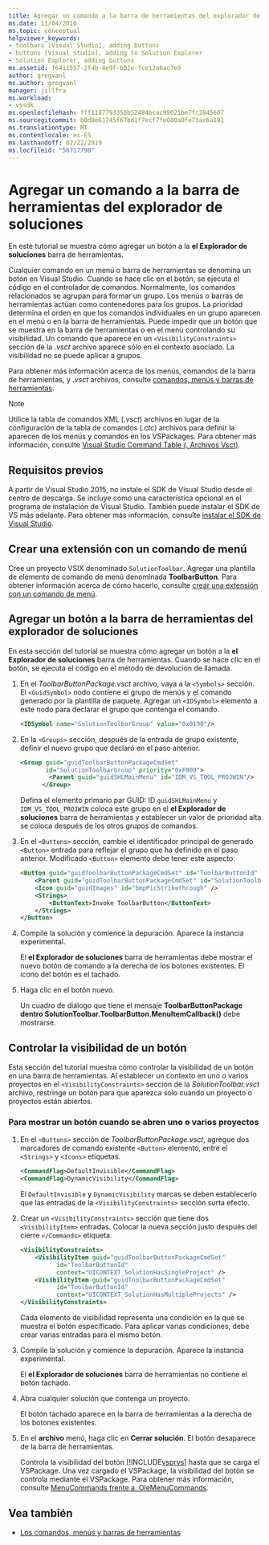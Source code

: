 ```yaml
---
title: Agregar un comando a la barra de herramientas del explorador de soluciones | Microsoft Docs
ms.date: 11/04/2016
ms.topic: conceptual
helpviewer_keywords:
- toolbars [Visual Studio], adding buttons
- buttons [Visual Studio], adding to Solution Explorer
- Solution Explorer, adding buttons
ms.assetid: f6411557-2f4b-4e9f-b02e-fce12a6ac7e9
author: gregvanl
ms.author: gregvanl
manager: jillfra
ms.workload:
- vssdk
ms.openlocfilehash: fff1187793350b52484bcac99021be7fc2845607
ms.sourcegitcommit: b0d8e61745f67bd1f7ecf7fe080a0fe73ac6a181
ms.translationtype: MT
ms.contentlocale: es-ES
ms.lasthandoff: 02/22/2019
ms.locfileid: "56717798"
---
```

# <a name="add-a-command-to-the-solution-explorer-toolbar"></a>Agregar un comando a la barra de herramientas del explorador de soluciones
En este tutorial se muestra cómo agregar un botón a la **el Explorador de soluciones** barra de herramientas.

 Cualquier comando en un menú o barra de herramientas se denomina un botón en Visual Studio. Cuando se hace clic en el botón, se ejecuta el código en el controlador de comandos. Normalmente, los comandos relacionados se agrupan para formar un grupo. Los menús o barras de herramientas actúan como contenedores para los grupos. La prioridad determina el orden en que los comandos individuales en un grupo aparecen en el menú o en la barra de herramientas. Puede impedir que un botón que se muestra en la barra de herramientas o en el menú controlando su visibilidad. Un comando que aparece en un `<VisibilityConstraints>` sección de la *.vsct* archivo aparece sólo en el contexto asociado. La visibilidad no se puede aplicar a grupos.

 Para obtener más información acerca de los menús, comandos de la barra de herramientas, y *.vsct* archivos, consulte [comandos, menús y barras de herramientas](../extensibility/internals/commands-menus-and-toolbars.md).

> [!NOTE]
>  Utilice la tabla de comandos XML (*.vsct*) archivos en lugar de la configuración de la tabla de comandos (*.ctc*) archivos para definir la aparecen de los menús y comandos en los VSPackages. Para obtener más información, consulte [Visual Studio Command Table (. Archivos Vsct)](../extensibility/internals/visual-studio-command-table-dot-vsct-files.md).

## <a name="prerequisites"></a>Requisitos previos
 A partir de Visual Studio 2015, no instale el SDK de Visual Studio desde el centro de descarga. Se incluye como una característica opcional en el programa de instalación de Visual Studio. También puede instalar el SDK de VS más adelante. Para obtener más información, consulte [instalar el SDK de Visual Studio](../extensibility/installing-the-visual-studio-sdk.md).

## <a name="create-an-extension-with-a-menu-command"></a>Crear una extensión con un comando de menú
 Cree un proyecto VSIX denominado `SolutionToolbar`. Agregar una plantilla de elemento de comando de menú denominada **ToolbarButton**. Para obtener información acerca de cómo hacerlo, consulte [crear una extensión con un comando de menú](../extensibility/creating-an-extension-with-a-menu-command.md).

## <a name="add-a-button-to-the-solution-explorer-toolbar"></a>Agregar un botón a la barra de herramientas del explorador de soluciones
 En esta sección del tutorial se muestra cómo agregar un botón a la **el Explorador de soluciones** barra de herramientas. Cuando se hace clic en el botón, se ejecuta el código en el método de devolución de llamada.

1.  En el *ToolbarButtonPackage.vsct* archivo, vaya a la `<Symbols>` sección. El `<GuidSymbol>` nodo contiene el grupo de menús y el comando generado por la plantilla de paquete. Agregar un `<IDSymbol>` elemento a este nodo para declarar el grupo que contenga el comando.

    ```xml
    <IDSymbol name="SolutionToolbarGroup" value="0x0190"/>
    ```

2.  En la `<Groups>` sección, después de la entrada de grupo existente, definir el nuevo grupo que declaró en el paso anterior.

    ```xml
    <Group guid="guidToolbarButtonPackageCmdSet"
           id="SolutionToolbarGroup" priority="0xF000">
            <Parent guid="guidSHLMainMenu" id="IDM_VS_TOOL_PROJWIN"/>
          </Group>
    ```

     Defina el elemento primario par GUID: ID `guidSHLMainMenu` y `IDM_VS_TOOL_PROJWIN` coloca este grupo en el **el Explorador de soluciones** barra de herramientas y establecer un valor de prioridad alta se coloca después de los otros grupos de comandos.

3.  En el `<Buttons>` sección, cambie el identificador principal de generado `<Button>` entrada para reflejar el grupo que ha definido en el paso anterior. Modificado `<Button>` elemento debe tener este aspecto:

    ```xml
    <Button guid="guidToolbarButtonPackageCmdSet" id="ToolbarButtonId" priority="0x0100" type="Button">
        <Parent guid="guidToolbarButtonPackageCmdSet" id="SolutionToolbarGroup" />
        <Icon guid="guidImages" id="bmpPicStrikethrough" />
        <Strings>
            <ButtonText>Invoke ToolbarButton</ButtonText>
        </Strings>
    </Button>
    ```

4.  Compile la solución y comience la depuración. Aparece la instancia experimental.

     El **el Explorador de soluciones** barra de herramientas debe mostrar el nuevo botón de comando a la derecha de los botones existentes. El icono del botón es el tachado.

5.  Haga clic en el botón nuevo.

     Un cuadro de diálogo que tiene el mensaje **ToolbarButtonPackage dentro SolutionToolbar.ToolbarButton.MenuItemCallback()** debe mostrarse.

## <a name="control-the-visibility-of-a-button"></a>Controlar la visibilidad de un botón
 Esta sección del tutorial muestra cómo controlar la visibilidad de un botón en una barra de herramientas. Al establecer un contexto en uno o varios proyectos en el `<VisibilityConstraints>` sección de la *SolutionToolbar.vsct* archivo, restringe un botón para que aparezca solo cuando un proyecto o proyectos están abiertos.

### <a name="to-display-a-button-when-one-or-more-projects-are-open"></a>Para mostrar un botón cuando se abren uno o varios proyectos

1. En el `<Buttons>` sección de *ToolbarButtonPackage.vsct*, agregue dos marcadores de comando existente `<Button>` elemento, entre el `<Strings>` y `<Icons>` etiquetas.

   ```xml
   <CommandFlag>DefaultInvisible</CommandFlag>
   <CommandFlag>DynamicVisibility</CommandFlag>
   ```

    El `DefaultInvisible` y `DynamicVisibility` marcas se deben establecerlo que las entradas de la `<VisibilityConstraints>` sección surta efecto.

2. Crear un `<VisibilityConstraints>` sección que tiene dos `<VisibilityItem>` entradas. Colocar la nueva sección justo después del cierre `</Commands>` etiqueta.

   ```xml
   <VisibilityConstraints>
       <VisibilityItem guid="guidToolbarButtonPackageCmdSet"
             id="ToolbarButtonId"
             context="UICONTEXT_SolutionHasSingleProject" />
       <VisibilityItem guid="guidToolbarButtonPackageCmdSet"
             id="ToolbarButtonId"
             context="UICONTEXT_SolutionHasMultipleProjects" />
   </VisibilityConstraints>
   ```

    Cada elemento de visibilidad representa una condición en la que se muestra el botón especificado. Para aplicar varias condiciones, debe crear varias entradas para el mismo botón.

3. Compile la solución y comience la depuración. Aparece la instancia experimental.

    El **el Explorador de soluciones** barra de herramientas no contiene el botón tachado.

4. Abra cualquier solución que contenga un proyecto.

    El botón tachado aparece en la barra de herramientas a la derecha de los botones existentes.

5. En el **archivo** menú, haga clic en **Cerrar solución**. El botón desaparece de la barra de herramientas.

   Controla la visibilidad del botón [!INCLUDE[vsprvs](../code-quality/includes/vsprvs_md.md)] hasta que se carga el VSPackage. Una vez cargado el VSPackage, la visibilidad del botón se controla mediante el VSPackage.  Para obtener más información, consulte [MenuCommands frente a. OleMenuCommands](../extensibility/menucommands-vs-olemenucommands.md).

## <a name="see-also"></a>Vea también
- [Los comandos, menús y barras de herramientas](../extensibility/internals/commands-menus-and-toolbars.md)